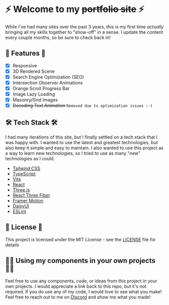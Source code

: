 # ⚡️ Welcome to my ~~portfolio site~~ ⚡️

While I've had many sites over the past 3 years, this is my first time _actually_ bringing all my skills together to "show-off" in a sense. I update the content every couple months, so be sure to check back in!

## 🚀 Features 🚀

- [x] Responsive
- [x] 3D Rendered Scene
- [x] Search Engine Optimization (SEO)
- [x] Intersection Observer Animations
- [x] Orange Scroll Progress Bar
- [x] Image Lazy Loading
- [x] Masonry/Grid Images
- [x] ~~Decoding Text Animation~~ `Removed due to optimization issues :-( `

## 🛠 Tech Stack 🛠

I had many iterations of this site, but I finally settled on a tech stack that I was happy with. I wanted to use the latest and greatest technologies, but also keep it simple and easy to maintain. I also wanted to use this project as a way to learn new technologies, so I tried to use as many "new" technologies as I could.

- [Tailwind CSS](https://tailwindcss.com/)
- [TypeScript](https://www.typescriptlang.org/)
- [Vite](https://vitejs.dev/)
- [React](https://reactjs.org/)
- [Three.js](https://threejs.org/)
- [React Three Fiber](https://docs.pmnd.rs/react-three-fiber/getting-started/introduction)
- [Framer Motion](https://www.framer.com/motion/)
- [DaisyUI](https://daisyui.com/)
- [ESLint](https://eslint.org/)

## 📝 License 📝

This project is licensed under the MIT License - see the [LICENSE](/LICENSE) file for details

## 🕺🏾 Using my components in your own projects 🕺🏾

Feel free to use any components, code, or ideas from this project in your own projects. I would appreciate a link back to this repo, but it's not required. If you do use any of my code, I would love to see what you make! Feel free to reach out to me on [Discord](https://discordapp.com/users/700444827287945316) and show me what you made!
